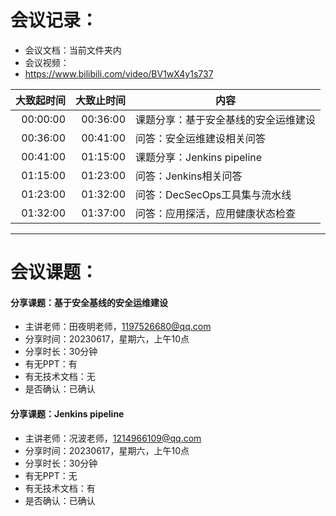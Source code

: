 # 会议记录：
- 会议文档：当前文件夹内
- 会议视频：
- https://www.bilibili.com/video/BV1wX4y1s737

| 大致起时间	   | 大致止时间	 | 内容      |
|---------:|-------:|-------------------|
| 00:00:00 |00:36:00|课题分享：基于安全基线的安全运维建设|
| 00:36:00 |00:41:00|问答：安全运维建设相关问答|
| 00:41:00 |01:15:00|课题分享：Jenkins pipeline|
| 01:15:00 |01:23:00|问答：Jenkins相关问答|
| 01:23:00 |01:32:00|问答：DecSecOps工具集与流水线|
| 01:32:00 |01:37:00|问答：应用探活，应用健康状态检查|

- ----------------------------
# 会议课题：
#### 分享课题：基于安全基线的安全运维建设
- 主讲老师：田夜明老师，1197526680@qq.com
- 分享时间：20230617，星期六，上午10点
- 分享时长：30分钟
- 有无PPT：有
- 有无技术文档：无
- 是否确认：已确认

#### 分享课题：Jenkins pipeline
- 主讲老师：况波老师，1214966109@qq.com
- 分享时间：20230617，星期六，上午10点
- 分享时长：30分钟
- 有无PPT：无
- 有无技术文档：有
- 是否确认：已确认
